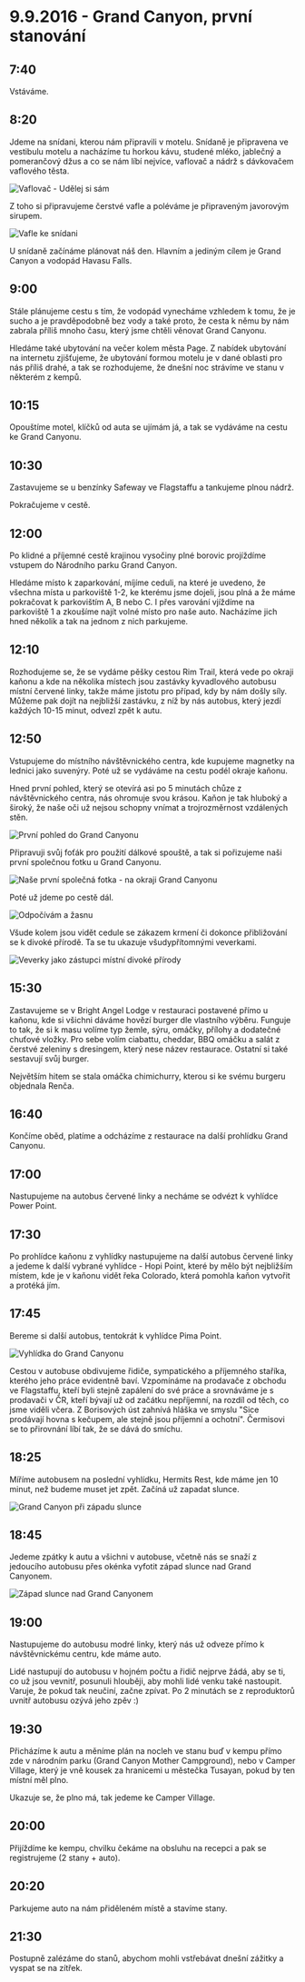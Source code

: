# 9.9.2016 - Grand Canyon, první stanování

## 7:40

Vstáváme.

## 8:20

Jdeme na snídani, kterou nám připravili v motelu. Snídaně je připravena ve vestibulu motelu a nacházíme tu horkou kávu, studené mléko, jablečný a pomerančový džus a co se nám líbí nejvíce, vaflovač a nádrž s dávkovačem vaflového těsta.

![Vaflovač - Udělej si sám](images/20160909/20160909_081842.jpg)

Z toho si připravujeme čerstvé vafle a poléváme je připraveným javorovým sirupem.

![Vafle ke snídani](images/20160909/20160909_083300.jpg)

U snídaně začínáme plánovat náš den. Hlavním a jediným cílem je Grand Canyon a vodopád Havasu Falls.

## 9:00

Stále plánujeme cestu s tím, že vodopád vynecháme vzhledem k tomu, že je sucho a je pravděpodobně bez vody a také proto, že cesta k němu by nám zabrala příliš mnoho času, který jsme chtěli věnovat Grand Canyonu.

Hledáme také ubytování na večer kolem města Page. Z nabídek ubytování na internetu zjišťujeme, že ubytování formou motelu je v dané oblasti pro nás příliš drahé, a tak se rozhodujeme, že dnešní noc strávíme ve stanu v některém z kempů.

## 10:15

Opouštíme motel, klíčků od auta se ujímám já, a tak se vydáváme na cestu ke Grand Canyonu.

## 10:30

Zastavujeme se u benzínky Safeway ve Flagstaffu a tankujeme plnou nádrž.

Pokračujeme v cestě.

## 12:00

Po klidné a příjemné cestě krajinou vysočiny plné borovic projíždíme vstupem do Národního parku Grand Canyon.

Hledáme místo k zaparkování, míjíme ceduli, na které je uvedeno, že všechna místa u parkoviště 1-2, ke kterému jsme dojeli, jsou plná a že máme pokračovat k parkovištím A, B nebo C. I přes varování vjíždíme na parkoviště 1 a zkoušíme najít volné místo pro naše auto. Nacházíme jich hned několik a tak na jednom z nich parkujeme.

## 12:10

Rozhodujeme se, že se vydáme pěšky cestou Rim Trail, která vede po okraji kaňonu a kde na několika místech jsou zastávky kyvadlového autobusu místní červené linky, takže máme jistotu pro případ, kdy by nám došly síly. Můžeme pak dojít na nejbližší zastávku, z níž by nás autobus, který jezdí každých 10-15 minut, odvezl zpět k autu.

## 12:50

Vstupujeme do místního návštěvnického centra, kde kupujeme magnetky na lednici jako suvenýry. Poté už se vydáváme na cestu podél okraje kaňonu.

Hned první pohled, který se otevírá asi po 5 minutách chůze z návštěvnického centra, nás ohromuje svou krásou. Kaňon je tak hluboký a široký, že naše oči už nejsou schopny vnímat a trojrozměrnost vzdálených stěn.

![První pohled do Grand Canyonu](images/20160909/DSC_9310-DSC_9316.jpg)

Připravuji svůj foťák pro použití dálkové spouště, a tak si pořizujeme naši první společnou fotku u Grand Canyonu.

![Naše první společná fotka - na okraji Grand Canyonu](images/20160909/DSC_9397.jpg)

Poté už jdeme po cestě dál.

![Odpočívám a žasnu](images/20160909/DSC_9446.jpg)

Všude kolem jsou vidět cedule se zákazem krmení či dokonce přibližování se k divoké přírodě. Ta se tu ukazuje všudypřítomnými veverkami.

![Veverky jako zástupci místní divoké přírody](images/20160909/DSC_9430.jpg)

## 15:30

Zastavujeme se v Bright Angel Lodge v restauraci postavené přímo u kaňonu, kde si všichni dáváme hovězí burger dle vlastního výběru. Funguje to tak, že si k masu volíme typ žemle, sýru, omáčky, přílohy a dodatečné chuťové vložky. Pro sebe volím ciabattu, cheddar, BBQ omáčku a salát z čerstvé zeleniny s dresingem, který nese název restaurace. Ostatní si také sestavují svůj burger.

Největším hitem se stala omáčka chimichurry, kterou si ke svému burgeru objednala Renča.

## 16:40

Končíme oběd, platíme a odcházíme z restaurace na další prohlídku Grand Canyonu.

## 17:00

Nastupujeme na autobus červené linky a necháme se odvézt k vyhlídce Power Point.

## 17:30

Po prohlídce kaňonu z vyhlídky nastupujeme na další autobus červené linky a jedeme k další vybrané vyhlídce - Hopi Point, které by mělo být nejbližším místem, kde je v kaňonu vidět řeka Colorado, která pomohla kaňon vytvořit a protéká jím.

## 17:45

Bereme si další autobus, tentokrát k vyhlídce Pima Point.

![Vyhlídka do Grand Canyonu](images/20160909/DSC_9332-DSC_9335.jpg)

Cestou v autobuse obdivujeme řidiče, sympatického a příjemného staříka, kterého jeho práce evidentně baví. Vzpomínáme na prodavače z obchodu ve Flagstaffu, kteří byli stejně zapálení do své práce a srovnáváme je s prodavači v ČR, kteří bývají už od začátku nepříjemní, na rozdíl od těch, co jsme viděli včera. Z Borisových úst zahnívá hláška ve smyslu "Sice prodávají hovna s kečupem, ale stejně jsou příjemní a ochotní". Čermisovi se to přirovnání líbí tak, že se dává do smíchu.

## 18:25

Míříme autobusem na poslední vyhlídku, Hermits Rest, kde máme jen 10 minut, než budeme muset jet zpět. Začíná už zapadat slunce.

![Grand Canyon při západu slunce](images/20160909/20160909_171847.jpg)

## 18:45

Jedeme zpátky k autu a všichni v autobuse, včetně nás se snaží z jedoucího autobusu přes okénka vyfotit západ slunce nad Grand Canyonem.

![Západ slunce nad Grand Canyonem](images/20160909/DSC_9703.jpg)

## 19:00

Nastupujeme do autobusu modré linky, který nás už odveze přímo k návštěvnickému centru, kde máme auto.

Lidé nastupují do autobusu v hojném počtu a řidič nejprve žádá, aby se ti, co už jsou vevnitř, posunuli hlouběji, aby mohli lidé venku také nastoupit. Varuje, že pokud tak neučiní, začne zpívat. Po 2 minutách se z reproduktorů uvnitř autobusu ozývá jeho zpěv :)

## 19:30

Přicházíme k autu a měníme plán na nocleh ve stanu buď v kempu přímo zde v národním parku (Grand Canyon Mother Campground), nebo v Camper Village, který je vně kousek za hranicemi u městečka Tusayan, pokud by ten místní měl plno.

Ukazuje se, že plno má, tak jedeme ke Camper Village.

## 20:00

Přijíždíme ke kempu, chvilku čekáme na obsluhu na recepci a pak se registrujeme (2 stany + auto).

## 20:20

Parkujeme auto na nám přiděleném místě a stavíme stany.

## 21:30

Postupně zalézáme do stanů, abychom mohli vstřebávat dnešní zážitky a vyspat se na zítřek.